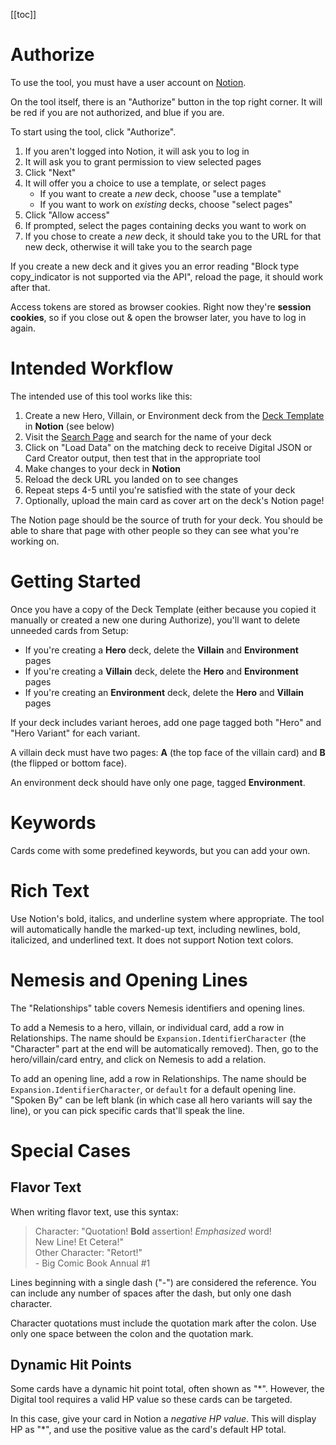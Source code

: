 [[toc]]

# Authorize

To use the tool, you must have a user account on [Notion](https://www.notion.so).

On the tool itself, there is an "Authorize" button in the top right corner. It will be red if you are not authorized, and blue if you are.

To start using the tool, click "Authorize".

1. If you aren't logged into Notion, it will ask you to log in
2. It will ask you to grant permission to view selected pages
3. Click "Next"
4. It will offer you a choice to use a template, or select pages
   - If you want to create a _new_ deck, choose "use a template"
   - If you want to work on _existing_ decks, choose "select pages"
5. Click "Allow access"
6. If prompted, select the pages containing decks you want to work on
7. If you chose to create a _new_ deck, it should take you to the URL for that new deck, otherwise it will take you to the search page

If you create a new deck and it gives you an error reading "Block type copy_indicator is not supported via the API", reload the page, it should work after that.

Access tokens are stored as browser cookies. Right now they're **session cookies**, so if you close out & open the browser later, you have to log in again.

# Intended Workflow

The intended use of this tool works like this:

1. Create a new Hero, Villain, or Environment deck from the [Deck Template](https://astralfrontier.notion.site/Deck-Template-7059a6378dbc4c7992fbfd3ac8ef1b60) in **Notion** (see below)
2. Visit the [Search Page](/search) and search for the name of your deck
3. Click on "Load Data" on the matching deck to receive Digital JSON or Card Creator output, then test that in the appropriate tool
4. Make changes to your deck in **Notion**
5. Reload the deck URL you landed on to see changes
6. Repeat steps 4-5 until you're satisfied with the state of your deck
7. Optionally, upload the main card as cover art on the deck's Notion page!

The Notion page should be the source of truth for your deck. You should be able to share that page with other people so they can see what you're working on.

# Getting Started

Once you have a copy of the Deck Template (either because you copied it manually or created a new one during Authorize), you'll want to delete unneeded cards from Setup:

- If you're creating a **Hero** deck, delete the **Villain** and **Environment** pages
- If you're creating a **Villain** deck, delete the **Hero** and **Environment** pages
- If you're creating an **Environment** deck, delete the **Hero** and **Villain** pages

If your deck includes variant heroes, add one page tagged both "Hero" and "Hero Variant" for each variant.

A villain deck must have two pages: **A** (the top face of the villain card) and **B** (the flipped or bottom face).

An environment deck should have only one page, tagged **Environment**.

# Keywords

Cards come with some predefined keywords, but you can add your own.

# Rich Text

Use Notion's bold, italics, and underline system where appropriate. The tool will automatically handle the marked-up text, including newlines, bold, italicized, and underlined text. It does not support Notion text colors.

# Nemesis and Opening Lines

The "Relationships" table covers Nemesis identifiers and opening lines.

To add a Nemesis to a hero, villain, or individual card, add a row in Relationships. The name should be `Expansion.IdentifierCharacter` (the "Character" part at the end will be automatically removed). Then, go to the hero/villain/card entry, and click on Nemesis to add a relation.

To add an opening line, add a row in Relationships. The name should be `Expansion.IdentifierCharacter`, or `default` for a default opening line. "Spoken By" can be left blank (in which case all hero variants will say the line), or you can pick specific cards that'll speak the line.

# Special Cases

## Flavor Text

When writing flavor text, use this syntax:

> Character: "Quotation! **Bold** assertion! *Emphasized* word!  
> New Line! Et Cetera!"  
> Other Character: "Retort!"  
> \- Big Comic Book Annual #1

Lines beginning with a single dash ("-") are considered the reference. You can include any number of spaces after the dash, but only one dash character.

Character quotations must include the quotation mark after the colon. Use only one space between the colon and the quotation mark.

## Dynamic Hit Points

Some cards have a dynamic hit point total, often shown as "*". However, the Digital tool requires a valid HP value so these cards can be targeted.

In this case, give your card in Notion a *negative HP value*. This will display HP as "*", and use the positive value as the card's default HP total.
